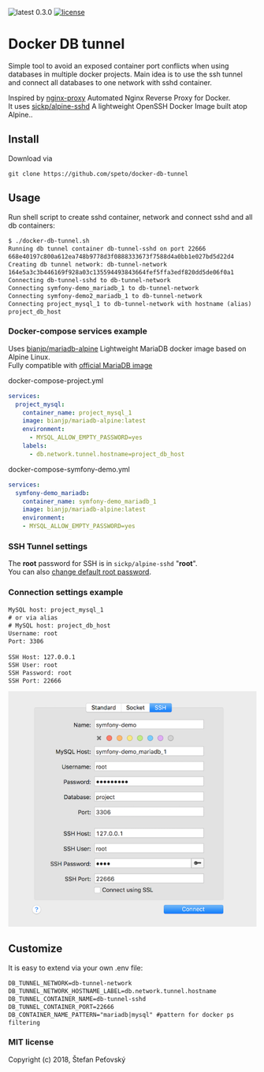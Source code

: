 ![latest 0.3.0](https://img.shields.io/badge/latest-0.3.0-green.svg?style=flat)
[![license](https://img.shields.io/github/license/speto/docker-db-tunnel.svg?maxAge=2592000)](https://opensource.org/licenses/MIT)

# Docker DB tunnel

Simple tool to avoid an exposed container port conflicts when using databases in multiple docker projects. 
Main idea is to use the ssh tunnel and connect all databases to one network with sshd container.  


Inspired by [nginx-proxy](https://github.com/jwilder/nginx-proxy) Automated Nginx Reverse Proxy for Docker.  
It uses [sickp/alpine-sshd](https://hub.docker.com/r/sickp/alpine-sshd/) A lightweight OpenSSH Docker Image built atop Alpine..

## Install

Download via

```shell
git clone https://github.com/speto/docker-db-tunnel
```

## Usage

Run shell script to create sshd container, network and connect sshd and all db containers:

```shell
$ ./docker-db-tunnel.sh
Running db tunnel container db-tunnel-sshd on port 22666
668e40197c800a612ea748b9778d3f0888333673f7588d4a0bb1e027bd5d22d4
Creating db tunnel network: db-tunnel-network
164e5a3c3b446169f928a03c135594493843664fef5ffa3edf820dd5de06f0a1
Connecting db-tunnel-sshd to db-tunnel-network
Connecting symfony-demo_mariadb_1 to db-tunnel-network
Connecting symfony-demo2_mariadb_1 to db-tunnel-network
Connecting project_mysql_1 to db-tunnel-network with hostname (alias) project_db_host
```

### Docker-compose services example

Uses [bianjp/mariadb-alpine](https://hub.docker.com/r/bianjp/mariadb-alpine/) Lightweight MariaDB docker image based on Alpine Linux.  
Fully compatible with [official MariaDB image](https://hub.docker.com/_/mariadb/)

docker-compose-project.yml
```yaml
services:
  project_mysql:
    container_name: project_mysql_1
    image: bianjp/mariadb-alpine:latest
    environment:
      - MYSQL_ALLOW_EMPTY_PASSWORD=yes
    labels:
      - db.network.tunnel.hostname=project_db_host
```

docker-compose-symfony-demo.yml
```yaml
services:
  symfony-demo_mariadb:
    container_name: symfony-demo_mariadb_1
    image: bianjp/mariadb-alpine:latest
    environment:
    - MYSQL_ALLOW_EMPTY_PASSWORD=yes
```

### SSH Tunnel settings
The **root** password for SSH is in `sickp/alpine-sshd` "**root**".  
You can also [change default root password](https://github.com/sickp/docker-alpine-sshd#change-root-password).

### Connection settings example

```
MySQL host: project_mysql_1 
# or via alias 
# MySQL host: project_db_host
Username: root
Port: 3306

SSH Host: 127.0.0.1
SSH User: root
SSH Password: root
SSH Port: 22666
```

![Sequel Pro screenshot](./docker-db-tunnel.png)

## Customize

It is easy to extend via your own .env file:

```dotenv
DB_TUNNEL_NETWORK=db-tunnel-network
DB_TUNNEL_NETWORK_HOSTNAME_LABEL=db.network.tunnel.hostname
DB_TUNNEL_CONTAINER_NAME=db-tunnel-sshd
DB_TUNNEL_CONTAINER_PORT=22666
DB_CONTAINER_NAME_PATTERN="mariadb|mysql" #pattern for docker ps filtering
```

### MIT license

Copyright (c) 2018, Štefan Peťovský